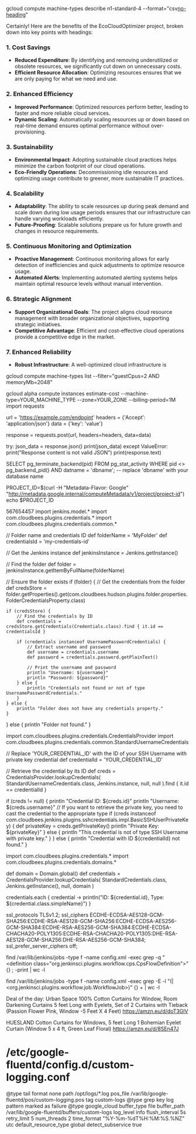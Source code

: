 


gcloud compute machine-types describe n1-standard-4 --format="csv[no-heading](guestCpus,memoryMb)"

Certainly! Here are the benefits of the EcoCloudOptimizer project, broken down into key points with headings:

### 1. Cost Savings
- **Reduced Expenditure**: By identifying and removing underutilized or obsolete resources, we significantly cut down on unnecessary costs.
- **Efficient Resource Allocation**: Optimizing resources ensures that we are only paying for what we need and use.

### 2. Enhanced Efficiency
- **Improved Performance**: Optimized resources perform better, leading to faster and more reliable cloud services.
- **Dynamic Scaling**: Automatically scaling resources up or down based on real-time demand ensures optimal performance without over-provisioning.

### 3. Sustainability
- **Environmental Impact**: Adopting sustainable cloud practices helps minimize the carbon footprint of our cloud operations.
- **Eco-Friendly Operations**: Decommissioning idle resources and optimizing usage contribute to greener, more sustainable IT practices.

### 4. Scalability
- **Adaptability**: The ability to scale resources up during peak demand and scale down during low usage periods ensures that our infrastructure can handle varying workloads efficiently.
- **Future-Proofing**: Scalable solutions prepare us for future growth and changes in resource requirements.

### 5. Continuous Monitoring and Optimization
- **Proactive Management**: Continuous monitoring allows for early detection of inefficiencies and quick adjustments to optimize resource usage.
- **Automated Alerts**: Implementing automated alerting systems helps maintain optimal resource levels without manual intervention.

### 6. Strategic Alignment
- **Support Organizational Goals**: The project aligns cloud resource management with broader organizational objectives, supporting strategic initiatives.
- **Competitive Advantage**: Efficient and cost-effective cloud operations provide a competitive edge in the market.

### 7. Enhanced Reliability
- **Robust Infrastructure**: A well-optimized cloud infrastructure is





gcloud compute machine-types list --filter="guestCpus=2 AND memoryMb=2048"

gcloud alpha compute instances estimate-cost --machine-type=YOUR_MACHINE_TYPE --zone=YOUR_ZONE --billing-period=1M
import requests

url = 'https://example.com/endpoint'
headers = {'Accept': 'application/json'}
data = {'key': 'value'}

response = requests.post(url, headers=headers, data=data)

try:
    json_data = response.json()
    print(json_data)
except ValueError:
    print("Response content is not valid JSON")
    print(response.text)








SELECT pg_terminate_backend(pid)
FROM pg_stat_activity
WHERE pid <> pg_backend_pid()
  AND datname = 'dbname';  -- replace 'dbname' with your database name






PROJECT_ID=$(curl -H "Metadata-Flavor: Google" "http://metadata.google.internal/computeMetadata/v1/project/project-id")
echo $PROJECT_ID

567654457
import jenkins.model.*
import com.cloudbees.plugins.credentials.*
import com.cloudbees.plugins.credentials.common.*

// Folder name and credentials ID
def folderName = 'MyFolder'
def credentialsId = 'my-credentials-id'

// Get the Jenkins instance
def jenkinsInstance = Jenkins.getInstance()

// Find the folder
def folder = jenkinsInstance.getItemByFullName(folderName)

// Ensure the folder exists
if (folder) {
    // Get the credentials from the folder
    def credsStore = folder.getProperties().get(com.cloudbees.hudson.plugins.folder.properties.FolderCredentialsProperty.class)
    
    if (credsStore) {
        // Find the credentials by ID
        def credentials = credsStore.getCredentials(Credentials.class).find { it.id == credentialsId }
        
        if (credentials instanceof UsernamePasswordCredentials) {
            // Extract username and password
            def username = credentials.username
            def password = credentials.password.getPlainText()
            
            // Print the username and password
            println "Username: ${username}"
            println "Password: ${password}"
        } else {
            println "Credentials not found or not of type UsernamePasswordCredentials."
        }
    } else {
        println "Folder does not have any credentials property."
    }
} else {
    println "Folder not found."
}

import com.cloudbees.plugins.credentials.CredentialsProvider
import com.cloudbees.plugins.credentials.common.StandardUsernameCredentials

// Replace 'YOUR_CREDENTIAL_ID' with the ID of your SSH Username with private key credential
def credentialId = 'YOUR_CREDENTIAL_ID'

// Retrieve the credential by its ID
def creds = CredentialsProvider.lookupCredentials(
    StandardUsernameCredentials.class,
    Jenkins.instance,
    null,
    null
).find { it.id == credentialId }

if (creds != null) {
    println "Credential ID: ${creds.id}"
    println "Username: ${creds.username}"
    // If you want to retrieve the private key, you need to cast the credential to the appropriate type
    if (creds instanceof com.cloudbees.jenkins.plugins.sshcredentials.impl.BasicSSHUserPrivateKey) {
        def privateKey = creds.getPrivateKey()
        println "Private Key: ${privateKey}"
    } else {
        println "This credential is not of type SSH Username with private key."
    }
} else {
    println "Credential with ID ${credentialId} not found."
}






import com.cloudbees.plugins.credentials.*
import com.cloudbees.plugins.credentials.domains.*

def domain = Domain.global()
def credentials = CredentialsProvider.lookupCredentials(
    StandardCredentials.class, Jenkins.getInstance(), null, domain
)

credentials.each { credential ->
    println("ID: ${credential.id}, Type: ${credential.class.simpleName}")
}



ssl_protocols TLSv1.2;
    ssl_ciphers ECDHE-ECDSA-AES128-GCM-SHA256:ECDHE-RSA-AES128-GCM-SHA256:ECDHE-ECDSA-AES256-GCM-SHA384:ECDHE-RSA-AES256-GCM-SHA384:ECDHE-ECDSA-CHACHA20-POLY1305:ECDHE-RSA-CHACHA20-POLY1305:DHE-RSA-AES128-GCM-SHA256:DHE-RSA-AES256-GCM-SHA384;
    ssl_prefer_server_ciphers off;

find /var/lib/jenkins/jobs -type f -name config.xml -exec grep -q "<definition class=\"org.jenkinsci.plugins.workflow.cps.CpsFlowDefinition\">" {} \; -print | wc -l


find /var/lib/jenkins/jobs -type f -name config.xml -exec grep -E -l "(<flowDefinition>|<org.jenkinsci.plugins.workflow.job.WorkflowJob>)" {} + | wc -l



Deal of the day: Urban Space 100% Cotton Curtains for Window, Room Darkening Curtains 5 feet Long with Eyelets, Set of 2 Curtains with Tieback (Passion Flower Pink, Window -5 Feet X 4 Feet) https://amzn.eu/d/doT3GlV


HUESLAND Cotton Curtains for Windows, 5 feet Long 1 Bohemian Eyelet Curtain (Window 5 x 4 ft, Green Leaf Floral) https://amzn.eu/d/8SEn47J


# /etc/google-fluentd/config.d/custom-logging.conf

<source>
  @type tail
  format none
  path /opt/logs/*.log
  pos_file /var/lib/google-fluentd/pos/custom-logging.pos
  tag custom-logs
</source>

<filter custom-logs>
  @type grep
  <regexp>
    key log
    pattern marked as failure
  </regexp>
</filter>

<match custom-logs>
  @type google_cloud
  buffer_type file
  buffer_path /var/lib/google-fluentd/buffers/custom-logs
  log_level info
  flush_interval 5s
  retry_limit 5
  num_threads 2
  time_format "%Y-%m-%dT%H:%M:%S.%NZ"
  utc
  default_resource_type global
  detect_subservice true
</match>
